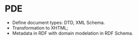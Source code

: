 # PDE
- Define document types: DTD, XML Schema.
- Transformation to XHTML;
- Metadata in RDF with domain modelation in RDF Schema.
